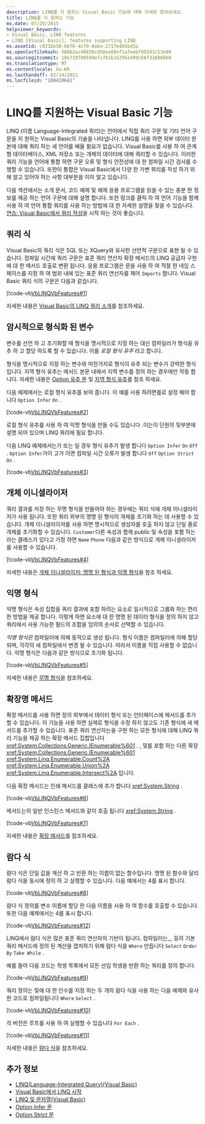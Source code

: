 ```yaml
---
description: LINQ를 지 원하는 Visual Basic 기능에 대해 자세히 알아보세요.
title: LINQ를 지 원하는 기능
ms.date: 07/20/2015
helpviewer_keywords:
- Visual Basic, LINQ features
- LINQ [Visual Basic], features supporting LINQ
ms.assetid: c821bb50-b6f6-4cf9-8aba-2717e465bd3a
ms.openlocfilehash: 58862ac4083bcd58ee08ef1afeebf95541c53e98
ms.sourcegitcommit: 10e719780594efc781b15295e499c66f316068b8
ms.translationtype: MT
ms.contentlocale: ko-KR
ms.lasthandoff: 02/14/2021
ms.locfileid: "100428641"
---
```

# <a name="visual-basic-features-that-support-linq"></a>LINQ를 지원하는 Visual Basic 기능

LINQ (이름 Language-Integrated 쿼리)는 언어에서 직접 쿼리 구문 및 기타 언어 구문을 지 원하는 Visual Basic의 기술을 나타냅니다. LINQ를 사용 하면 외부 데이터 원본에 대해 쿼리 하는 새 언어를 배울 필요가 없습니다. Visual Basic를 사용 하 여 관계형 데이터베이스, XML 저장소 또는 개체의 데이터에 대해 쿼리할 수 있습니다. 이러한 쿼리 기능을 언어에 통합 하면 구문 오류 및 형식 안전성에 대 한 컴파일 시간 검사를 수행할 수 있습니다. 또한이 통합은 Visual Basic에서 다양 한 가변 쿼리를 작성 하기 위해 알고 있어야 하는 사항 대부분을 이미 알고 있습니다.  
  
 다음 섹션에서는 소개 문서, 코드 예제 및 예제 응용 프로그램을 읽을 수 있는 충분 한 정보를 제공 하는 언어 구문에 대해 설명 합니다. 또한 링크를 클릭 하 여 언어 기능을 함께 사용 하 여 언어 통합 쿼리를 사용 하는 방법에 대 한 자세한 설명을 찾을 수 있습니다. [연습: Visual Basic에서 쿼리 작성](walkthrough-writing-queries.md)을 시작 하는 것이 좋습니다.  
  
## <a name="query-expressions"></a>쿼리 식  

 Visual Basic의 쿼리 식은 SQL 또는 XQuery와 유사한 선언적 구문으로 표현 될 수 있습니다. 컴파일 시간에 쿼리 구문은 표준 쿼리 연산자 확장 메서드의 LINQ 공급자 구현에 대 한 메서드 호출로 변환 됩니다. 응용 프로그램은 문을 사용 하 여 적절 한 네임 스페이스를 지정 하 여 범위 내에 있는 표준 쿼리 연산자를 제어 `Imports` 합니다. Visual Basic 쿼리 식의 구문은 다음과 같습니다.  
  
 [!code-vb[VbLINQVbFeatures#1](~/samples/snippets/visualbasic/VS_Snippets_VBCSharp/VbLINQVbFeatures/VB/Class1.vb#1)]  
  
 자세한 내용은 [Visual Basic의 LINQ 쿼리 소개](../../language-features/linq/introduction-to-linq.md)를 참조하세요.  
  
## <a name="implicitly-typed-variables"></a>암시적으로 형식화 된 변수  

 변수를 선언 하 고 초기화할 때 형식을 명시적으로 지정 하는 대신 컴파일러가 형식을 유추 하 고 할당 하도록 할 수 있습니다. 이를 *로컬 형식 유추* 라고 합니다.  
  
 형식을 명시적으로 지정 하는 변수와 마찬가지로 형식이 유추 되는 변수가 강력한 형식입니다. 지역 형식 유추는 메서드 본문 내에서 지역 변수를 정의 하는 경우에만 작동 합니다. 자세한 내용은 [Option 유추 문](../../../language-reference/statements/option-infer-statement.md) 및 [지역 형식 유추](../../language-features/variables/local-type-inference.md)를 참조 하세요.  
  
 다음 예제에서는 로컬 형식 유추를 보여 줍니다. 이 예를 사용 하려면를로 설정 해야 합니다 `Option Infer` `On` .  
  
 [!code-vb[VbLINQVbFeatures#2](~/samples/snippets/visualbasic/VS_Snippets_VBCSharp/VbLINQVbFeatures/VB/Class1.vb#2)]  
  
 로컬 형식 유추를 사용 하 여 익명 형식을 만들 수도 있습니다 .이는이 단원의 뒷부분에 설명 되어 있으며 LINQ 쿼리에 필요 합니다.  
  
 다음 LINQ 예제에서는가 또는 일 경우 형식 유추가 발생 합니다 `Option Infer` `On` `Off` . `Option Infer`가이 고가 이면 컴파일 시간 오류가 발생 합니다 `Off` `Option Strict` `On` .  
  
 [!code-vb[VbLINQVbFeatures#3](~/samples/snippets/visualbasic/VS_Snippets_VBCSharp/VbLINQVbFeatures/VB/Class1.vb#3)]  
  
## <a name="object-initializers"></a>개체 이니셜라이저  

 쿼리 결과를 저장 하는 무명 형식을 만들어야 하는 경우에는 쿼리 식에 개체 이니셜라이저가 사용 됩니다. 또한 쿼리 외부의 명명 된 형식의 개체를 초기화 하는 데 사용할 수 있습니다. 개체 이니셜라이저를 사용 하면 명시적으로 생성자를 호출 하지 않고 단일 줄로 개체를 초기화할 수 있습니다. `Customer`다른 속성과 함께 public 및 속성을 포함 하는 라는 클래스가 있다고 가정 하면 `Name` `Phone` 다음과 같은 방식으로 개체 이니셜라이저를 사용할 수 있습니다.  
  
 [!code-vb[VbLINQVbFeatures#4](~/samples/snippets/visualbasic/VS_Snippets_VBCSharp/VbLINQVbFeatures/VB/Class1.vb#4)]  
  
 자세한 내용은 [개체 이니셜라이저: 명명 된 형식과 익명 형식](../../language-features/objects-and-classes/object-initializers-named-and-anonymous-types.md)을 참조 하세요.  
  
## <a name="anonymous-types"></a>익명 형식  

 익명 형식은 속성 집합을 쿼리 결과에 포함 하려는 요소로 일시적으로 그룹화 하는 편리한 방법을 제공 합니다. 이렇게 하면 요소에 대 한 명명 된 데이터 형식을 정의 하지 않고 쿼리에서 사용 가능한 필드의 조합을 임의의 순서로 선택할 수 있습니다.  
  
 *익명 형식은* 컴파일러에 의해 동적으로 생성 됩니다. 형식 이름은 컴파일러에 의해 할당 되며, 각각의 새 컴파일에서 변경 될 수 있습니다. 따라서 이름을 직접 사용할 수 없습니다. 익명 형식은 다음과 같은 방식으로 초기화 됩니다.  
  
 [!code-vb[VbLINQVbFeatures#5](~/samples/snippets/visualbasic/VS_Snippets_VBCSharp/VbLINQVbFeatures/VB/Class1.vb#5)]  
  
 자세한 내용은 [무명 형식](../../language-features/objects-and-classes/anonymous-types.md)을 참조하세요.  
  
## <a name="extension-methods"></a>확장명 메서드  

 확장 메서드를 사용 하면 정의 외부에서 데이터 형식 또는 인터페이스에 메서드를 추가할 수 있습니다. 이 기능을 사용 하면 실제로 형식을 수정 하지 않고도 기존 형식에 새 메서드를 추가할 수 있습니다. 표준 쿼리 연산자는을 구현 하는 모든 형식에 대해 LINQ 쿼리 기능을 제공 하는 확장 메서드 집합입니다 <xref:System.Collections.Generic.IEnumerable%601> . , 및를 포함 하는 다른 확장 <xref:System.Collections.Generic.IEnumerable%601> <xref:System.Linq.Enumerable.Count%2A> <xref:System.Linq.Enumerable.Union%2A> <xref:System.Linq.Enumerable.Intersect%2A> 입니다.  
  
 다음 확장 메서드는 인쇄 메서드를 클래스에 추가 합니다 <xref:System.String> .  
  
 [!code-vb[VbLINQVbFeatures#6](~/samples/snippets/visualbasic/VS_Snippets_VBCSharp/VbLINQVbFeatures/VB/Class1.vb#6)]  
  
 메서드는의 일반 인스턴스 메서드와 같이 호출 됩니다 <xref:System.String> .  
  
 [!code-vb[VbLINQVbFeatures#7](~/samples/snippets/visualbasic/VS_Snippets_VBCSharp/VbLINQVbFeatures/VB/Class1.vb#7)]  
  
 자세한 내용은 [확장 메서드](../../language-features/procedures/extension-methods.md)를 참조하세요.  
  
## <a name="lambda-expressions"></a>람다 식  

 람다 식은 단일 값을 계산 하 고 반환 하는 이름이 없는 함수입니다. 명명 된 함수와 달리 람다 식을 동시에 정의 하 고 실행할 수 있습니다. 다음 예에서는 4를 표시 합니다.  
  
 [!code-vb[VbLINQVbFeatures#8](~/samples/snippets/visualbasic/VS_Snippets_VBCSharp/VbLINQVbFeatures/VB/Class1.vb#8)]  
  
 람다 식 정의를 변수 이름에 할당 한 다음 이름을 사용 하 여 함수를 호출할 수 있습니다. 또한 다음 예제에서는 4를 표시 합니다.  
  
 [!code-vb[VbLINQVbFeatures#12](~/samples/snippets/visualbasic/VS_Snippets_VBCSharp/VbLINQVbFeatures/VB/Class1.vb#12)]  
  
 LINQ에서 람다 식은 많은 표준 쿼리 연산자의 기반이 됩니다. 컴파일러는,,, 등의 기본 쿼리 메서드에 정의 된 계산을 캡처하기 위해 람다 식을 `Where` 만듭니다 `Select` `Order By` `Take While` .  
  
 예를 들어 다음 코드는 학생 목록에서 모든 선임 학생을 반환 하는 쿼리를 정의 합니다.  
  
 [!code-vb[VbLINQVbFeatures#9](~/samples/snippets/visualbasic/VS_Snippets_VBCSharp/VbLINQVbFeatures/VB/Class1.vb#9)]  
  
 쿼리 정의는 및에 대 한 인수를 지정 하는 두 개의 람다 식을 사용 하는 다음 예제와 유사한 코드로 컴파일됩니다 `Where` `Select` .  
  
 [!code-vb[VbLINQVbFeatures#10](~/samples/snippets/visualbasic/VS_Snippets_VBCSharp/VbLINQVbFeatures/VB/Class1.vb#10)]  
  
 각 버전은 루프를 사용 하 여 실행할 수 있습니다 `For Each` .  
  
 [!code-vb[VbLINQVbFeatures#11](~/samples/snippets/visualbasic/VS_Snippets_VBCSharp/VbLINQVbFeatures/VB/Class1.vb#11)]  
  
 자세한 내용은 [람다 식](../../language-features/procedures/lambda-expressions.md)을 참조하세요.  
  
## <a name="see-also"></a>추가 정보

- [LINQ(Language-Integrated Query)(Visual Basic)](index.md)
- [Visual Basic에서 LINQ 시작](getting-started-with-linq.md)
- [LINQ 및 문자열(Visual Basic)](linq-and-strings.md)
- [Option Infer 문](../../../language-reference/statements/option-infer-statement.md)
- [Option Strict 문](../../../language-reference/statements/option-strict-statement.md)
